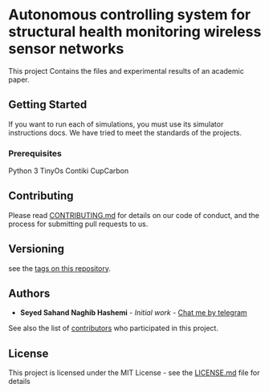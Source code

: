 # Autonomous controlling system for structural health monitoring wireless sensor networks

This project Contains the files and experimental results of an academic paper.

## Getting Started

If you want to run each of simulations, you must use its simulator instructions docs. We have tried to meet the standards of the projects.

### Prerequisites

Python 3
TinyOs
Contiki
CupCarbon

## Contributing

Please read [CONTRIBUTING.md](https://github.com/twastica/stns/b24679402957c63ec426) for details on our code of conduct, and the process for submitting pull requests to us.

## Versioning

see the [tags on this repository](https://github.com/your/project/tags). 

## Authors

* **Seyed Sahand Naghib Hashemi** - *Initial work* - [Chat me by telegram](https://t.me/Twastica)

See also the list of [contributors](https://github.com/twastica/stns/contributors) who participated in this project.

## License

This project is licensed under the MIT License - see the [LICENSE.md](LICENSE.md) file for details

